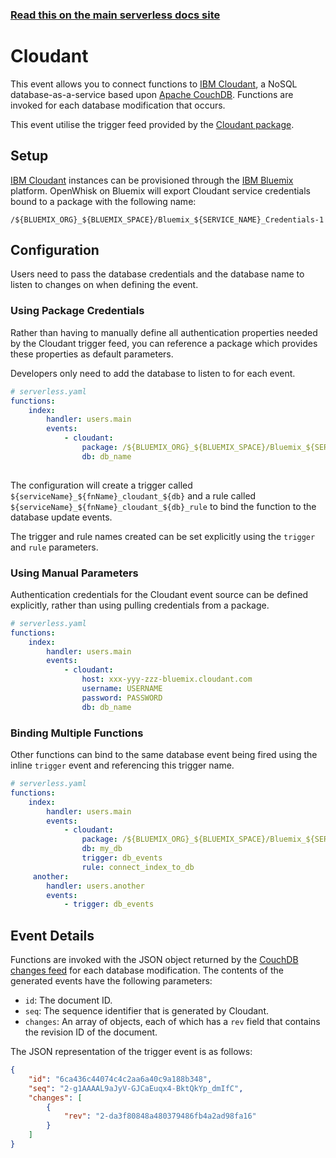 <!--
title: Serverless Framework - Apache OpenWhisk Events - Cloudant DB
menuText: Cloudant
menuOrder: 4
description: Follow database modification events from IBM Cloudant with Apache OpenWhisk via the Serverless Framework
layout: Doc
-->

<!-- DOCS-SITE-LINK:START automatically generated  -->
### [Read this on the main serverless docs site](https://www.serverless.com/framework/docs/providers/openwhisk/events/cloudant)
<!-- DOCS-SITE-LINK:END -->

# Cloudant

This event allows you to connect functions to [IBM Cloudant](https://cloudant.com/), a NoSQL database-as-a-service based upon [Apache CouchDB](http://couchdb.apache.org/). Functions are invoked for each database modification that occurs. 

This event utilise the trigger feed provided by the [Cloudant package](https://github.com/openwhisk/openwhisk-package-cloudant).

## Setup

[IBM Cloudant](https://cloudant.com/) instances can be provisioned through the [IBM Bluemix](https://console.ng.bluemix.net) platform. OpenWhisk on Bluemix will export Cloudant service credentials bound to a package with the following name:

```
/${BLUEMIX_ORG}_${BLUEMIX_SPACE}/Bluemix_${SERVICE_NAME}_Credentials-1
```

## Configuration 

Users need to pass the database credentials and the database name to listen to changes on when defining the event.

### Using Package Credentials

Rather than having to manually define all authentication properties needed by the Cloudant trigger feed, you can reference a package which provides these properties as default parameters.

Developers only need to add the database to listen to for each event.

```yaml
# serverless.yaml
functions:
    index:
        handler: users.main
        events:
            - cloudant: 
                package: /${BLUEMIX_ORG}_${BLUEMIX_SPACE}/Bluemix_${SERVICE_NAME}_Credentials-1
                db: db_name
 
```

The configuration will create a trigger called `${serviceName}_${fnName}_cloudant_${db}` and a rule called `${serviceName}_${fnName}_cloudant_${db}_rule` to bind the function to the database update events.

The trigger and rule names created can be set explicitly using the `trigger` and `rule` parameters.

### Using Manual Parameters

Authentication credentials for the Cloudant event source can be defined explicitly, rather than using pulling credentials from a package.

```yaml
# serverless.yaml
functions:
    index:
        handler: users.main
        events:
            - cloudant: 
                host: xxx-yyy-zzz-bluemix.cloudant.com
                username: USERNAME
                password: PASSWORD
                db: db_name               
```

### Binding Multiple Functions

Other functions can bind to the same database event being fired using the inline `trigger` event and referencing this trigger name.

```yaml
# serverless.yaml
functions:
    index:
        handler: users.main
        events:
            - cloudant: 
                package: /${BLUEMIX_ORG}_${BLUEMIX_SPACE}/Bluemix_${SERVICE_NAME}_Credentials-1
                db: my_db
                trigger: db_events
                rule: connect_index_to_db 
     another:
        handler: users.another
        events:
            - trigger: db_events 
```

## Event Details

Functions are invoked with the JSON object returned by the [CouchDB changes feed](http://guide.couchdb.org/draft/notifications.html) for each database modification. The contents of the generated events have the following parameters:

- `id`: The document ID.
- `seq`: The sequence identifier that is generated by Cloudant.
- `changes`: An array of objects, each of which has a `rev` field that contains the revision ID of the document.

The JSON representation of the trigger event is as follows:

```json
{
    "id": "6ca436c44074c4c2aa6a40c9a188b348",
    "seq": "2-g1AAAAL9aJyV-GJCaEuqx4-BktQkYp_dmIfC",
    "changes": [
        {
            "rev": "2-da3f80848a480379486fb4a2ad98fa16"
        }
    ]
}
```
